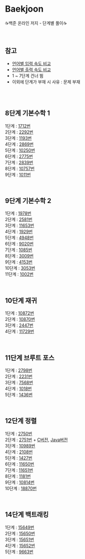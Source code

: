 # Baekjoon

:coffee:백준 온라인 저지 - 단계별 풀이:coffee:

<br/>

## 참고
* [언어별 입력 속도 비교](https://www.acmicpc.net/blog/view/56)
* [언어별 출력 속도 비교](https://www.acmicpc.net/blog/view/57)
* 1 ~ 7단계 건너 뜀
* 이외에 단계가 부재 시 사유 : 문제 부재

<br/><br/>

## 8단계 기본수학 1

1단계 : [1712번](https://github.com/jarammm/Baekjoon/blob/main/8%EB%8B%A8%EA%B3%84/%EB%B0%B1%EC%A4%80_1712%EB%B2%88.ipynb
)<br/>
2단계 : [2292번](https://github.com/jarammm/Baekjoon/blob/main/8%EB%8B%A8%EA%B3%84/%EB%B0%B1%EC%A4%80_2292%EB%B2%88.ipynb
)<br/>
3단계 : [1193번](https://github.com/jarammm/Baekjoon/blob/main/8%EB%8B%A8%EA%B3%84/%EB%B0%B1%EC%A4%80_1193%EB%B2%88.ipynb)<br/>
4단계 : [2869번](https://github.com/jarammm/Baekjoon/blob/main/8%EB%8B%A8%EA%B3%84/%EB%B0%B1%EC%A4%80_2869%EB%B2%88.ipynb)<br/>
5단계 : [10250번](https://github.com/jarammm/Baekjoon/blob/main/8%EB%8B%A8%EA%B3%84/%EB%B0%B1%EC%A4%80_10250%EB%B2%88.ipynb)<br/>
6단계 : [2775번](https://github.com/jarammm/Baekjoon/blob/main/8%EB%8B%A8%EA%B3%84/%EB%B0%B1%EC%A4%80_2775%EB%B2%88.ipynb)<br/>
7단계 : [2839번](https://github.com/jarammm/Baekjoon/blob/main/8%EB%8B%A8%EA%B3%84/%EB%B0%B1%EC%A4%80_2839%EB%B2%88.ipynb)<br/>
8단계 : [10757번](https://github.com/jarammm/Baekjoon/blob/main/8%EB%8B%A8%EA%B3%84/%EB%B0%B1%EC%A4%80_10757%EB%B2%88.ipynb)<br/>
9단계 : [1011번](https://github.com/jarammm/Baekjoon/blob/main/8%EB%8B%A8%EA%B3%84/%EB%B0%B1%EC%A4%80_1011%EB%B2%88.ipynb)<br/>

<br/>

## 9단계 기본수학 2

1단계 : [1978번](https://github.com/jarammm/Baekjoon/blob/main/9%EB%8B%A8%EA%B3%84/%EB%B0%B1%EC%A4%80_1978%EB%B2%88.ipynb)<br/>
2단계 : [2581번](https://github.com/jarammm/Baekjoon/blob/main/%EB%B0%B1%EC%A4%80_2581%EB%B2%88.ipynb)<br/>
3단계 : [11653번](https://github.com/jarammm/Baekjoon/blob/main/%EB%B0%B1%EC%A4%80_11653%EB%B2%88.ipynb)<br/>
4단계 : [1929번](https://github.com/jarammm/Baekjoon/blob/main/%EB%B0%B1%EC%A4%80_1929%EB%B2%88.ipynb)<br/>
5단계 : [4948번](https://github.com/jarammm/Baekjoon/blob/main/%EB%B0%B1%EC%A4%80_4948%EB%B2%88.ipynb)<br/>
6단계 : [9020번](https://github.com/jarammm/Baekjoon/blob/main/%EB%B0%B1%EC%A4%80_9020%EB%B2%88.ipynb)<br/>
7단계 : [1085번](https://github.com/jarammm/Baekjoon/blob/main/%EB%B0%B1%EC%A4%80_1085%EB%B2%88.ipynb)<br/>
8단계 : [3009번](https://github.com/jarammm/Baekjoon/blob/main/%EB%B0%B1%EC%A4%80_3009%EB%B2%88.ipynb)<br/>
9단계 : [4153번](https://github.com/jarammm/Baekjoon/blob/main/%EB%B0%B1%EC%A4%80_4153%EB%B2%88.ipynb)<br/>
10단계 : [3053번](https://github.com/jarammm/Baekjoon/blob/main/%EB%B0%B1%EC%A4%80_3053%EB%B2%88.ipynb)<br/>
11단계 : [1002번](https://github.com/jarammm/Baekjoon/blob/main/%EB%B0%B1%EC%A4%80_1002%EB%B2%88.ipynb)<br/>

<br/>

## 10단계 재귀

1단계 : [10872번](https://github.com/jarammm/Baekjoon/blob/main/%EB%B0%B1%EC%A4%80_10872%EB%B2%88.ipynb)<br/>
2단계 : [10870번](https://github.com/jarammm/Baekjoon/blob/main/%EB%B0%B1%EC%A4%80_10870%EB%B2%88.ipynb)<br/>
3단계 : [2447번](https://github.com/jarammm/Baekjoon/blob/main/%EB%B0%B1%EC%A4%80_2447%EB%B2%88.ipynb)<br/>
4단계 : [11729번](https://github.com/jarammm/Baekjoon/blob/main/%EB%B0%B1%EC%A4%80_11729%EB%B2%88.ipynb)<br/>

<br/>

## 11단계 브루트 포스

1단계 : [2798번](https://github.com/jarammm/Baekjoon/blob/main/%EB%B0%B1%EC%A4%80_2798%EB%B2%88.ipynb)<br/>
2단계 : [2231번](https://github.com/jarammm/Baekjoon/blob/main/%EB%B0%B1%EC%A4%80_2231%EB%B2%88.ipynb)<br/>
3단계 : [7568번](https://github.com/jarammm/Baekjoon/blob/main/%EB%B0%B1%EC%A4%80_7568%EB%B2%88.ipynb)<br/>
4단계 : [1018번](https://github.com/jarammm/Baekjoon/blob/main/%EB%B0%B1%EC%A4%80_1018%EB%B2%88.ipynb)<br/>
5단계 : [1436번](https://github.com/jarammm/Baekjoon/blob/main/%EB%B0%B1%EC%A4%80_1436%EB%B2%88.ipynb)<br/>

<br/>

## 12단계 정렬

1단계 : [2750번](https://github.com/jarammm/Baekjoon/blob/main/%EB%B0%B1%EC%A4%80_2750%EB%B2%88.ipynb)<br/>
2단계 : [2751번](https://github.com/jarammm/Baekjoon/blob/main/%EB%B0%B1%EC%A4%80_2751%EB%B2%88.ipynb) + [C버전](https://github.com/jarammm/Baekjoon/blob/main/%EB%B0%B1%EC%A4%80_2751%EB%B2%88.c), [Java버전](https://github.com/jarammm/Baekjoon/blob/main/%EB%B0%B1%EC%A4%80_2751%EB%B2%88.java)<br/>
3단계 : [10989번](https://github.com/jarammm/Baekjoon/blob/main/%EB%B0%B1%EC%A4%80_10989%EB%B2%88.ipynb)<br/>
4단계 : [2108번](https://github.com/jarammm/Baekjoon/blob/main/%EB%B0%B1%EC%A4%80_2108%EB%B2%88.ipynb)<br/>
5단계 : [1427번](https://github.com/jarammm/Baekjoon/blob/main/%EB%B0%B1%EC%A4%80_1427%EB%B2%88.ipynb)<br/>
6단계 : [11650번](https://github.com/jarammm/Baekjoon/blob/main/%EB%B0%B1%EC%A4%80_11650%EB%B2%88.ipynb)<br/>
7단계 : [11651번](https://github.com/jarammm/Baekjoon/blob/main/%EB%B0%B1%EC%A4%80_11651%EB%B2%88.ipynb)<br/>
8단계 : [1181번](https://github.com/jarammm/Baekjoon/blob/main/%EB%B0%B1%EC%A4%80_1181%EB%B2%88.ipynb)<br/>
9단계 : [10814번](https://github.com/jarammm/Baekjoon/blob/main/%EB%B0%B1%EC%A4%80_10814%EB%B2%88.ipynb)<br/>
10단계 : [18870번](https://github.com/jarammm/Baekjoon/blob/main/%EB%B0%B1%EC%A4%80_18870%EB%B2%88.ipynb)<br/>

<br/>

## 14단계 백트래킹

1단계 : [15649번](https://github.com/jarammm/Baekjoon/blob/main/%EB%B0%B1%EC%A4%80_15649%EB%B2%88.ipynb)<br/>
2단계 : [15650번](https://github.com/jarammm/Baekjoon/blob/main/%EB%B0%B1%EC%A4%80_15650%EB%B2%88.ipynb)<br/>
3단계 : [15651번](https://github.com/jarammm/Baekjoon/blob/main/%EB%B0%B1%EC%A4%80_15651%EB%B2%88.ipynb)<br/>
4단계 : [15652번](https://github.com/jarammm/Baekjoon/blob/main/%EB%B0%B1%EC%A4%80_15652%EB%B2%88.ipynb)<br/>
5단계 : [9663번](https://github.com/jarammm/Baekjoon/blob/main/%EB%B0%B1%EC%A4%80_9663%EB%B2%88.ipynb)<br/>
